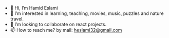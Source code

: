 - 👋 Hi, I’m Hamid Eslami
- 👀 I’m interested in learning, teaching, movies, music, puzzles and nature travel.
- 💞️ I’m looking to collaborate on react projects.
- 📫 How to reach me? by mail: heslami32@gmail.com

<!---
hamideslami32/hamideslami32 is a ✨ special ✨ repository because its `README.md` (this file) appears on your GitHub profile.
You can click the Preview link to take a look at your changes.
--->
